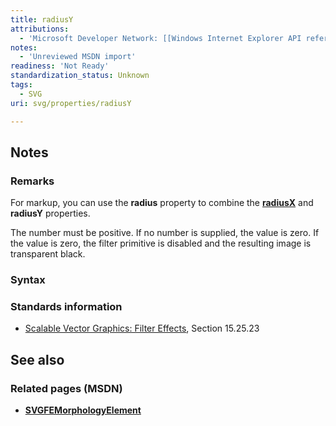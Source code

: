 ```yaml
---
title: radiusY
attributions:
  - 'Microsoft Developer Network: [[Windows Internet Explorer API reference](http://msdn.microsoft.com/en-us/library/ie/hh828809%28v=vs.85%29.aspx) Article]'
notes:
  - 'Unreviewed MSDN import'
readiness: 'Not Ready'
standardization_status: Unknown
tags:
  - SVG
uri: svg/properties/radiusY

---
```

## Notes

### Remarks

For markup, you can use the **radius** property to combine the [**radiusX**](/svg/properties/radiusX) and **radiusY** properties.

The number must be positive. If no number is supplied, the value is zero. If the value is zero, the filter primitive is disabled and the resulting image is transparent black.

### Syntax

### Standards information

-   [Scalable Vector Graphics: Filter Effects](http://go.microsoft.com/fwlink/p/?linkid=226062), Section 15.25.23

## See also

### Related pages (MSDN)

-   [**SVGFEMorphologyElement**](/svg/elements/feMorphology)
